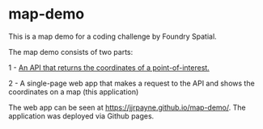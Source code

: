 # map-demo
This is a map demo for a coding challenge by Foundry Spatial.

The map demo consists of two parts:

1 - [An API that returns the coordinates of a point-of-interest.](https://github.com/jjrpayne/poi-api)

2 - A single-page web app that makes a request to the API and shows the coordinates on a map (this application)

The web app can be seen at https://jjrpayne.github.io/map-demo/.
The application was deployed via Github pages.
